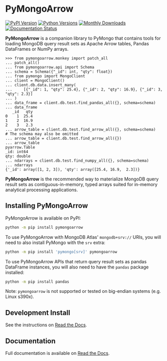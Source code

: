 # PyMongoArrow

[![PyPI Version](https://img.shields.io/pypi/v/pymongoarrow)](https://pypi.org/project/pymongoarrow)
[![Python Versions](https://img.shields.io/pypi/pyversions/pymongoarrow)](https://pypi.org/project/pymongoarrow)
[![Monthly Downloads](https://static.pepy.tech/badge/pymongoarrow/month)](https://pepy.tech/project/pymongoarrow)
[![Documentation Status](https://readthedocs.org/projects/mongo-arrow/badge/?version=stable)](http://mongo-arrow.readthedocs.io/en/stable/?badge=stable)

**PyMongoArrow** is a companion library to PyMongo that contains tools
for loading MongoDB query result sets as Apache Arrow tables, Pandas
DataFrames or NumPy arrays.

```pycon
>>> from pymongoarrow.monkey import patch_all
... patch_all()
... from pymongoarrow.api import Schema
... schema = Schema({"_id": int, "qty": float})
... from pymongo import MongoClient
... client = MongoClient()
... client.db.data.insert_many(
...     [{"_id": 1, "qty": 25.4}, {"_id": 2, "qty": 16.9}, {"_id": 3, "qty": 2.3}]
... )
... data_frame = client.db.test.find_pandas_all({}, schema=schema)
... data_frame
   _id   qty
0    1  25.4
1    2  16.9
2    3   2.3
... arrow_table = client.db.test.find_arrow_all({}, schema=schema)
# The schema may also be omitted
... arrow_table = client.db.test.find_arrow_all({})
... arrow_table
pyarrow.Table
_id: int64
qty: double
... ndarrays = client.db.test.find_numpy_all({}, schema=schema)
... ndarrays
{'_id': array([1, 2, 3]), 'qty': array([25.4, 16.9,  2.3])}
```

**PyMongoArrow** is the recommended way to materialize MongoDB query
result sets as contiguous-in-memory, typed arrays suited for in-memory
analytical processing applications.

## Installing PyMongoArrow

PyMongoArrow is available on PyPI:

```bash
python -m pip install pymongoarrow
```

To use PyMongoArrow with MongoDB Atlas' `mongodb+srv://` URIs, you will
need to also install PyMongo with the `srv` extra:

```bash
python -m pip install 'pymongo[srv]' pymongoarrow
```

To use PyMongoArrow APIs that return query result sets as pandas
DataFrame instances, you will also need to have the `pandas` package
installed:

```bash
python -m pip install pandas
```

Note: `pymongoarrow` is not supported or tested on big-endian systems
(e.g. Linux s390x).

## Development Install

See the instructions on [Read the
Docs](https://mongo-arrow.readthedocs.io/en/latest).

## Documentation

Full documentation is available on [Read the
Docs](https://mongo-arrow.readthedocs.io/en/latest).
